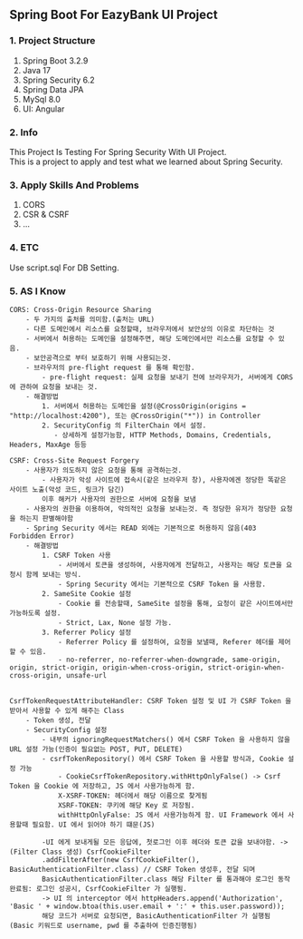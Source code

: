 ## Spring Boot For EazyBank UI Project 

### 1. Project Structure
1. Spring Boot 3.2.9
2. Java 17 
3. Spring Security 6.2
4. Spring Data JPA
5. MySql 8.0
6. UI: Angular

### 2. Info 
This Project Is Testing For Spring Security With UI Project. <br/>
This is a project to apply and test what we learned about Spring Security.

### 3. Apply Skills And Problems
1. CORS
2. CSR & CSRF
3. ...

### 4. ETC
Use script.sql For DB Setting. <br/>


### 5. AS I Know
```TEXT
CORS: Cross-Origin Resource Sharing
    - 두 가지의 출처를 의미함.(출처는 URL)
    - 다른 도메인에서 리소스를 요청할때, 브라우저에서 보안상의 이유로 차단하는 것
    - 서버에서 허용하는 도메인을 설정해주면, 해당 도메인에서만 리소스를 요청할 수 있음.
    - 보안공격으로 부터 보호하기 위해 사용되는것.
    - 브라우저의 pre-flight request 를 통해 확인함. 
        - pre-flight request: 실제 요청을 보내기 전에 브라우저가, 서버에게 CORS 에 관하여 요청을 보내는 것. 
    - 해결방법
        1. 서버에서 허용하는 도메인을 설정(@CrossOrigin(origins = "http://localhost:4200"), 또는 @CrossOrigin("*")) in Controller
        2. SecurityConfig 의 FilterChain 에서 설정.
           - 상세하게 설정가능함, HTTP Methods, Domains, Credentials, Headers, MaxAge 등등
    
CSRF: Cross-Site Request Forgery
    - 사용자가 의도하지 않은 요청을 통해 공격하는것.
        - 사용자가 악성 사이트에 접속시(같은 브라우저 창), 사용자에겐 정당한 똑같은 사이트 노출(악성 코드, 링크가 담긴)
        이후 해커가 사용자의 권한으로 서버에 요청을 보냄
    - 사용자의 권한을 이용하여, 악의적인 요청을 보내는것. 즉 정당한 유저가 정당한 요청을 하는지 판별해야함
    - Spring Security 에서는 READ 외에는 기본적으로 허용하지 않음(403 Forbidden Error)
    - 해결방법
        1. CSRF Token 사용
            - 서버에서 토큰을 생성하여, 사용자에게 전달하고, 사용자는 해당 토큰을 요청시 함께 보내는 방식.
            - Spring Security 에서는 기본적으로 CSRF Token 을 사용함.
        2. SameSite Cookie 설정
            - Cookie 를 전송할때, SameSite 설정을 통해, 요청이 같은 사이트에서만 가능하도록 설정.
            - Strict, Lax, None 설정 가능.
        3. Referrer Policy 설정
            - Referrer Policy 를 설정하여, 요청을 보낼때, Referer 헤더를 제어할 수 있음.
            - no-referrer, no-referrer-when-downgrade, same-origin, origin, strict-origin, origin-when-cross-origin, strict-origin-when-cross-origin, unsafe-url
   
            
CsrfTokenRequestAttributeHandler: CSRF Token 설정 및 UI 가 CSRF Token 을 받아서 사용할 수 있게 해주는 Class
    - Token 생성, 전달 
    - SecurityConfig 설정
        - 내부의 ignoringRequestMatchers() 에서 CSRF Token 을 사용하지 않을 URL 설정 가능(인증이 필요없는 POST, PUT, DELETE)
        - csrfTokenRepository() 에서 CSRF Token 을 사용할 방식과, Cookie 설정 가능
            - CookieCsrfTokenRepository.withHttpOnlyFalse() -> Csrf Token 을 Cookie 에 저장하고, JS 에서 사용가능하게 함.
            X-XSRF-TOKEN: 헤더에서 해당 이름으로 찾게됨
            XSRF-TOKEN: 쿠키에 해당 Key 로 저장됨.
            withHttpOnlyFalse: JS 에서 사용가능하게 함. UI Framework 에서 사용할때 필요함. UI 에서 읽어야 하기 떄문(JS)
            
        -UI 에게 보내게될 모든 응답에, 첫로그인 이후 헤더와 토큰 값을 보내야함. -> (Filter Class 생성) CsrfCookieFilter
        .addFilterAfter(new CsrfCookieFilter(), BasicAuthenticationFilter.class) // CSRF Token 생성후, 전달 되며
        BasicAuthenticationFilter.class 해당 Filter 를 통과해야 로그인 동작 완료됨: 로그인 성공시, CsrfCookieFilter 가 실행됨.
        -> UI 의 interceptor 에서 httpHeaders.append('Authorization', 'Basic ' + window.btoa(this.user.email + ':' + this.user.password));
        해당 코드가 서버로 요청되면, BasicAuthenticationFilter 가 실행됨(Basic 키워드로 username, pwd 를 추출하여 인증진행됨)
```